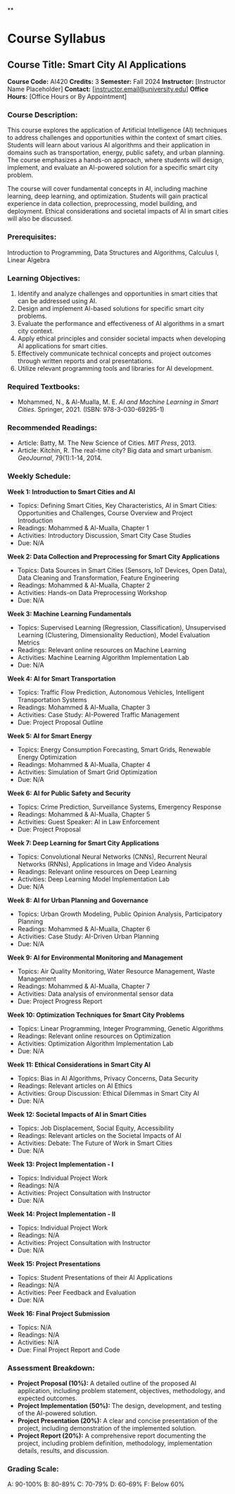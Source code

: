 **
# Course Syllabus
## Course Title: Smart City AI Applications
**Course Code:** AI420
**Credits:** 3
**Semester:** Fall 2024
**Instructor:** [Instructor Name Placeholder]
**Contact:** [instructor.email@university.edu]
**Office Hours:** [Office Hours or By Appointment]

### Course Description:
This course explores the application of Artificial Intelligence (AI) techniques to address challenges and opportunities within the context of smart cities. Students will learn about various AI algorithms and their application in domains such as transportation, energy, public safety, and urban planning. The course emphasizes a hands-on approach, where students will design, implement, and evaluate an AI-powered solution for a specific smart city problem.

The course will cover fundamental concepts in AI, including machine learning, deep learning, and optimization. Students will gain practical experience in data collection, preprocessing, model building, and deployment. Ethical considerations and societal impacts of AI in smart cities will also be discussed.

### Prerequisites:
Introduction to Programming, Data Structures and Algorithms, Calculus I, Linear Algebra

### Learning Objectives:
1.  Identify and analyze challenges and opportunities in smart cities that can be addressed using AI.
2.  Design and implement AI-based solutions for specific smart city problems.
3.  Evaluate the performance and effectiveness of AI algorithms in a smart city context.
4.  Apply ethical principles and consider societal impacts when developing AI applications for smart cities.
5.  Effectively communicate technical concepts and project outcomes through written reports and oral presentations.
6.  Utilize relevant programming tools and libraries for AI development.

### Required Textbooks:
- Mohammed, N., & Al-Mualla, M. E. *AI and Machine Learning in Smart Cities*. Springer, 2021. (ISBN: 978-3-030-69295-1)

### Recommended Readings:
- Article: Batty, M. The New Science of Cities. *MIT Press*, 2013.
- Article: Kitchin, R. The real-time city? Big data and smart urbanism. *GeoJournal*, 79(1):1-14, 2014.

### Weekly Schedule:
**Week 1: Introduction to Smart Cities and AI**
- Topics: Defining Smart Cities, Key Characteristics, AI in Smart Cities: Opportunities and Challenges, Course Overview and Project Introduction
- Readings: Mohammed & Al-Mualla, Chapter 1
- Activities: Introductory Discussion, Smart City Case Studies
- Due: N/A

**Week 2: Data Collection and Preprocessing for Smart City Applications**
- Topics: Data Sources in Smart Cities (Sensors, IoT Devices, Open Data), Data Cleaning and Transformation, Feature Engineering
- Readings: Mohammed & Al-Mualla, Chapter 2
- Activities: Hands-on Data Preprocessing Workshop
- Due: N/A

**Week 3: Machine Learning Fundamentals**
- Topics: Supervised Learning (Regression, Classification), Unsupervised Learning (Clustering, Dimensionality Reduction), Model Evaluation Metrics
- Readings: Relevant online resources on Machine Learning
- Activities: Machine Learning Algorithm Implementation Lab
- Due: N/A

**Week 4: AI for Smart Transportation**
- Topics: Traffic Flow Prediction, Autonomous Vehicles, Intelligent Transportation Systems
- Readings: Mohammed & Al-Mualla, Chapter 3
- Activities: Case Study: AI-Powered Traffic Management
- Due: Project Proposal Outline

**Week 5: AI for Smart Energy**
- Topics: Energy Consumption Forecasting, Smart Grids, Renewable Energy Optimization
- Readings: Mohammed & Al-Mualla, Chapter 4
- Activities: Simulation of Smart Grid Optimization
- Due: N/A

**Week 6: AI for Public Safety and Security**
- Topics: Crime Prediction, Surveillance Systems, Emergency Response
- Readings: Mohammed & Al-Mualla, Chapter 5
- Activities: Guest Speaker: AI in Law Enforcement
- Due: Project Proposal

**Week 7: Deep Learning for Smart City Applications**
- Topics: Convolutional Neural Networks (CNNs), Recurrent Neural Networks (RNNs), Applications in Image and Video Analysis
- Readings: Relevant online resources on Deep Learning
- Activities: Deep Learning Model Implementation Lab
- Due: N/A

**Week 8: AI for Urban Planning and Governance**
- Topics: Urban Growth Modeling, Public Opinion Analysis, Participatory Planning
- Readings: Mohammed & Al-Mualla, Chapter 6
- Activities: Case Study: AI-Driven Urban Planning
- Due: N/A

**Week 9: AI for Environmental Monitoring and Management**
- Topics: Air Quality Monitoring, Water Resource Management, Waste Management
- Readings: Mohammed & Al-Mualla, Chapter 7
- Activities: Data analysis of environmental sensor data
- Due: Project Progress Report

**Week 10: Optimization Techniques for Smart City Problems**
- Topics: Linear Programming, Integer Programming, Genetic Algorithms
- Readings: Relevant online resources on Optimization
- Activities: Optimization Algorithm Implementation Lab
- Due: N/A

**Week 11: Ethical Considerations in Smart City AI**
- Topics: Bias in AI Algorithms, Privacy Concerns, Data Security
- Readings: Relevant articles on AI Ethics
- Activities: Group Discussion: Ethical Dilemmas in Smart City AI
- Due: N/A

**Week 12: Societal Impacts of AI in Smart Cities**
- Topics: Job Displacement, Social Equity, Accessibility
- Readings: Relevant articles on the Societal Impacts of AI
- Activities: Debate: The Future of Work in Smart Cities
- Due: N/A

**Week 13: Project Implementation - I**
- Topics: Individual Project Work
- Readings: N/A
- Activities: Project Consultation with Instructor
- Due: N/A

**Week 14: Project Implementation - II**
- Topics: Individual Project Work
- Readings: N/A
- Activities: Project Consultation with Instructor
- Due: N/A

**Week 15: Project Presentations**
- Topics: Student Presentations of their AI Applications
- Readings: N/A
- Activities: Peer Feedback and Evaluation
- Due: N/A

**Week 16: Final Project Submission**
- Topics: N/A
- Readings: N/A
- Activities: N/A
- Due: Final Project Report and Code

### Assessment Breakdown:
*   **Project Proposal (10%):** A detailed outline of the proposed AI application, including problem statement, objectives, methodology, and expected outcomes.
*   **Project Implementation (50%):** The design, development, and testing of the AI-powered solution.
*   **Project Presentation (20%):** A clear and concise presentation of the project, including demonstration of the implemented solution.
*   **Project Report (20%):** A comprehensive report documenting the project, including problem definition, methodology, implementation details, results, and discussion.

### Grading Scale:
A: 90-100%
B: 80-89%
C: 70-79%
D: 60-69%
F: Below 60%